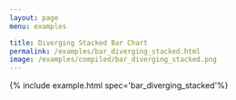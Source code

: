 ```yaml
---
layout: page
menu: examples

title: Diverging Stacked Bar Chart
permalink: /examples/bar_diverging_stacked.html
image: /examples/compiled/bar_diverging_stacked.png
---
```




{% include example.html spec='bar_diverging_stacked'%}
